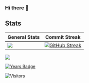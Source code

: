 ### Hi there 👋

## Stats
| General Stats | Commit Streak |
| ------------- | ------------- |
| [![](https://github-readme-stats.vercel.app/api?username=jc-progjava)](https://github.com/anuraghazra/github-readme-stats) | [![GitHub Streak](https://github-readme-streak-stats.herokuapp.com/?user=jc-progjava)](https://git.io/streak-stats) |

[![](https://github-readme-stats.vercel.app/api/top-langs/?username=jc-progjava&layout=compact)](https://github.com/anuraghazra/github-readme-stats)

[![Years Badge](https://badges.pufler.dev/years/jc-progjava)](https://badges.pufler.dev)

![Visitors](https://api.visitorbadge.io/api/visitors?path=JC-ProgJava&countColor=%23263759)


